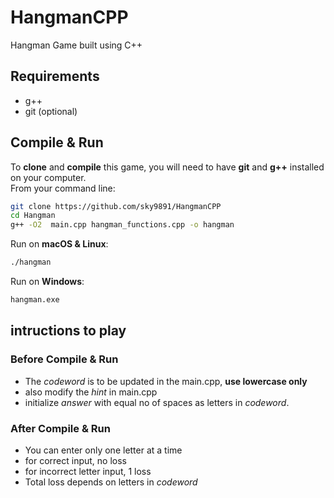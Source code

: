 # HangmanCPP
 Hangman Game built using C++

## Requirements
* g++
* git (optional)

## Compile & Run
To **clone** and **compile** this game, you will need to have **git** and **g++** installed on your computer.<br>
From your command line:

```bash
git clone https://github.com/sky9891/HangmanCPP
cd Hangman
g++ -O2  main.cpp hangman_functions.cpp -o hangman
```

Run on **macOS & Linux**:
```bash
./hangman
```

Run on **Windows**:
```cmd
hangman.exe
```

## intructions to play

### Before Compile & Run
 
 * The *codeword* is to be updated in the main.cpp, **use lowercase only**
 * also modify the *hint* in main.cpp
 * initialize *answer* with equal no of spaces as letters in *codeword*.

### After Compile & Run

 * You can enter only one letter at a time
 * for correct input, no loss
 * for incorrect letter input, 1 loss
 * Total loss depends on letters in *codeword*
